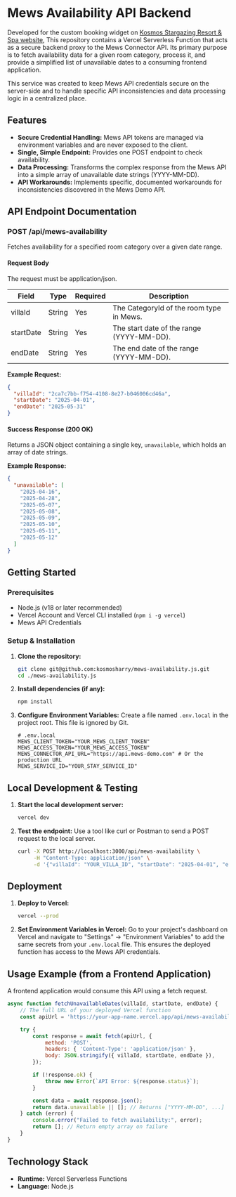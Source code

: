 # Mews Availability API Backend

Developed for the custom booking widget on [Kosmos Stargazing Resort & Spa website](https://www.kosmosresort.com), This repository contains a Vercel Serverless Function that acts as a secure backend proxy to the Mews Connector API. Its primary purpose is to fetch availability data for a given room category, process it, and provide a simplified list of unavailable dates to a consuming frontend application.

This service was created to keep Mews API credentials secure on the server-side and to handle specific API inconsistencies and data processing logic in a centralized place.

## Features

- **Secure Credential Handling:** Mews API tokens are managed via environment variables and are never exposed to the client.
- **Single, Simple Endpoint:** Provides one POST endpoint to check availability.
- **Data Processing:** Transforms the complex response from the Mews API into a simple array of unavailable date strings (YYYY-MM-DD).
- **API Workarounds:** Implements specific, documented workarounds for inconsistencies discovered in the Mews Demo API.

## API Endpoint Documentation

### POST /api/mews-availability

Fetches availability for a specified room category over a given date range.

#### Request Body

The request must be application/json.

| Field     | Type   | Required | Description                                   |
|-----------|--------|----------|-----------------------------------------------|
| villaId   | String | Yes      | The CategoryId of the room type in Mews.     |
| startDate | String | Yes      | The start date of the range (YYYY-MM-DD).    |
| endDate   | String | Yes      | The end date of the range (YYYY-MM-DD).      |

**Example Request:**

```json
{
  "villaId": "2ca7c7bb-f754-4108-8e27-b046006cd46a",
  "startDate": "2025-04-01",
  "endDate": "2025-05-31"
}
```

#### Success Response (200 OK)

Returns a JSON object containing a single key, `unavailable`, which holds an array of date strings.

**Example Response:**

```json
{
  "unavailable": [
    "2025-04-16",
    "2025-04-28",
    "2025-05-07",
    "2025-05-08",
    "2025-05-09",
    "2025-05-10",
    "2025-05-11",
    "2025-05-12"
  ]
}
```
## Getting Started

### Prerequisites

- Node.js (v18 or later recommended)
- Vercel Account and Vercel CLI installed (`npm i -g vercel`)
- Mews API Credentials

### Setup & Installation

1. **Clone the repository:**
   ```bash
   git clone git@github.com:kosmosharry/mews-availability.js.git
   cd ./mews-availability.js
   ```

2. **Install dependencies (if any):**
   ```bash
   npm install
   ```

3. **Configure Environment Variables:**
   Create a file named `.env.local` in the project root. This file is ignored by Git.
   ```env
   # .env.local
   MEWS_CLIENT_TOKEN="YOUR_MEWS_CLIENT_TOKEN"
   MEWS_ACCESS_TOKEN="YOUR_MEWS_ACCESS_TOKEN"
   MEWS_CONNECTOR_API_URL="https://api.mews-demo.com" # Or the production URL
   MEWS_SERVICE_ID="YOUR_STAY_SERVICE_ID"
   ```

## Local Development & Testing

1. **Start the local development server:**
   ```bash
   vercel dev
   ```

2. **Test the endpoint:**
   Use a tool like curl or Postman to send a POST request to the local server.
   ```bash
   curl -X POST http://localhost:3000/api/mews-availability \
        -H "Content-Type: application/json" \
        -d '{"villaId": "YOUR_VILLA_ID", "startDate": "2025-04-01", "endDate": "2025-05-31"}'
   ```

## Deployment

1. **Deploy to Vercel:**
   ```bash
   vercel --prod
   ```

2. **Set Environment Variables in Vercel:**
   Go to your project's dashboard on Vercel and navigate to "Settings" -> "Environment Variables" to add the same secrets from your `.env.local` file. This ensures the deployed function has access to the Mews API credentials.

## Usage Example (from a Frontend Application)

A frontend application would consume this API using a fetch request.

```javascript
async function fetchUnavailableDates(villaId, startDate, endDate) {
    // The full URL of your deployed Vercel function
    const apiUrl = 'https://your-app-name.vercel.app/api/mews-availability';

    try {
        const response = await fetch(apiUrl, {
            method: 'POST',
            headers: { 'Content-Type': 'application/json' },
            body: JSON.stringify({ villaId, startDate, endDate }),
        });

        if (!response.ok) {
            throw new Error(`API Error: ${response.status}`);
        }

        const data = await response.json();
        return data.unavailable || []; // Returns ["YYYY-MM-DD", ...]
    } catch (error) {
        console.error("Failed to fetch availability:", error);
        return []; // Return empty array on failure
    }
}
```

## Technology Stack

- **Runtime:** Vercel Serverless Functions
- **Language:** Node.js
